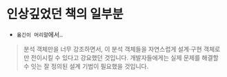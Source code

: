 # 인상깊었던 책의 일부분

- `옮긴이 머리말`에서..
> 분석 객체만을 너무 강조하면서, 이 분석 객체들을 자연스럽게 설계·구현 객체로만 전이시킬 수 있다고 강요했던 것입니다. 개발자들에게는 실제 문제를 해결할 수 잇는 잘 정의된 설계 기법이 필요했을 것입니다.
 
